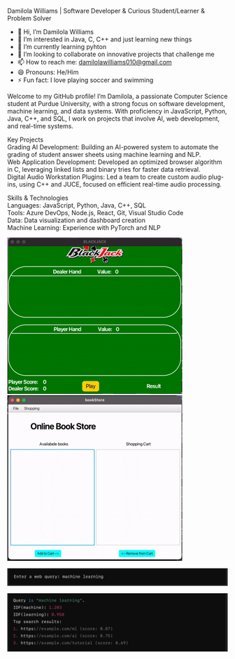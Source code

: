 Damilola Williams | Software Developer & Curious Student/Learner & Problem Solver<br>

- 👋 Hi, I’m Damilola Williams
- 👀 I’m interested in Java, C, C++ and just learning new things
- 🌱 I’m currently learning pyhton
- 💞️ I’m looking to collaborate on innovative projects that challenge me
- 📫 How to reach me: damilolawilliams010@gmail.com
- 😄 Pronouns: He/Him
- ⚡ Fun fact: I love playing soccer and swimming

Welcome to my GitHub profile! I’m Damilola, a passionate Computer Science student at Purdue University, with a strong focus on software development, machine learning, and data systems. With proficiency in JavaScript, Python, Java, C++, and SQL, I work on projects that involve AI, web development, and real-time systems.

Key Projects<br>
Grading AI Development: Building an AI-powered system to automate the grading of student answer sheets using machine learning and NLP.<br>
Web Application Development: Developed an optimized browser algorithm in C, leveraging linked lists and binary tries for faster data retrieval.<br>
Digital Audio Workstation Plugins: Led a team to create custom audio plug-ins, using C++ and JUCE, focused on efficient real-time audio processing.<br>

Skills & Technologies<br>
Languages: JavaScript, Python, Java, C++, SQL<br>
Tools: Azure DevOps, Node.js, React, Git, Visual Studio Code<br>
Data: Data visualization and dashboard creation<br>
Machine Learning: Experience with PyTorch and NLP

![Demo](demo.gif) ![Demo](demo1.gif)

![Example](example1.png)<br>

![Example1](example.png)<br>
<!---
DamilolaWilliams1/DamilolaWilliams1 is a ✨ special ✨ repository because its `README.md` (this file) appears on your GitHub profile.
You can click the Preview link to take a look at your changes.
--->

